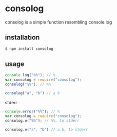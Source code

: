 consolog
==========
consolog is a simple function resembling console.log

installation
----------------
```bash
$ npm install consolog
```

usage
-------------
```js
console.log("%%"); // %
var consolog = require("consolog");
consolog("%%"); // %%

consolog("a", "b") // a b
```

stderr
```js
console.error("%%"); // %
var consolog = require("consolog");
consolog.e("%%"); // %%, to stderr

consolog.e("a", "b") // a b, to stderr
```
